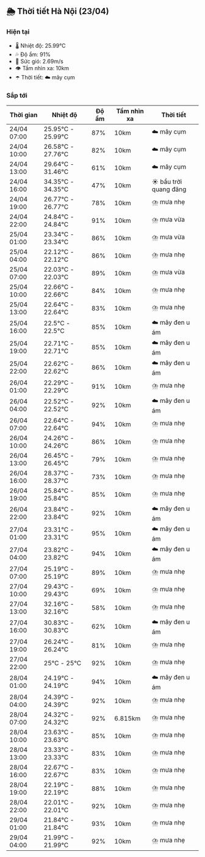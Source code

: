 ## 🌦️ Thời tiết Hà Nội (23/04)

### Hiện tại

- 🌡️ Nhiệt độ: 25.99℃
- 💦 Độ ẩm: 91%
- 💨 Sức gió: 2.69m/s
- 👁️ Tầm nhìn xa: 10km
- ☂️ Thời tiết: ☁️ mây cụm

### Sắp tới

| Thời gian | Nhiệt độ | Độ ẩm | Tầm nhìn xa | Thời tiết |
| --- | --- | --- | --- | --- |
| 24/04 07:00 | 25.95℃ - 25.99℃ | 87% | 10km | ☁️ mây cụm |
| 24/04 10:00 | 26.58℃ - 27.76℃ | 82% | 10km | ☁️ mây cụm |
| 24/04 13:00 | 29.64℃ - 31.46℃ | 61% | 10km | ☁️ mây cụm |
| 24/04 16:00 | 34.35℃ - 34.35℃ | 47% | 10km | ☀️ bầu trời quang đãng |
| 24/04 19:00 | 26.77℃ - 26.77℃ | 78% | 10km | ⛈️ mưa nhẹ |
| 24/04 22:00 | 24.84℃ - 24.84℃ | 91% | 10km | ⛈️ mưa vừa |
| 25/04 01:00 | 23.34℃ - 23.34℃ | 86% | 10km | ⛈️ mưa vừa |
| 25/04 04:00 | 22.12℃ - 22.12℃ | 86% | 10km | ⛈️ mưa nhẹ |
| 25/04 07:00 | 22.03℃ - 22.03℃ | 89% | 10km | ⛈️ mưa vừa |
| 25/04 10:00 | 22.66℃ - 22.66℃ | 84% | 10km | ⛈️ mưa nhẹ |
| 25/04 13:00 | 22.64℃ - 22.64℃ | 83% | 10km | ⛈️ mưa nhẹ |
| 25/04 16:00 | 22.5℃ - 22.5℃ | 85% | 10km | ☁️ mây đen u ám |
| 25/04 19:00 | 22.71℃ - 22.71℃ | 85% | 10km | ☁️ mây đen u ám |
| 25/04 22:00 | 22.62℃ - 22.62℃ | 86% | 10km | ☁️ mây đen u ám |
| 26/04 01:00 | 22.29℃ - 22.29℃ | 91% | 10km | ⛈️ mưa nhẹ |
| 26/04 04:00 | 22.52℃ - 22.52℃ | 92% | 10km | ☁️ mây đen u ám |
| 26/04 07:00 | 22.64℃ - 22.64℃ | 94% | 10km | ⛈️ mưa nhẹ |
| 26/04 10:00 | 24.26℃ - 24.26℃ | 86% | 10km | ⛈️ mưa nhẹ |
| 26/04 13:00 | 26.45℃ - 26.45℃ | 79% | 10km | ⛈️ mưa nhẹ |
| 26/04 16:00 | 28.37℃ - 28.37℃ | 73% | 10km | ⛈️ mưa nhẹ |
| 26/04 19:00 | 25.84℃ - 25.84℃ | 85% | 10km | ⛈️ mưa nhẹ |
| 26/04 22:00 | 23.84℃ - 23.84℃ | 92% | 10km | ☁️ mây đen u ám |
| 27/04 01:00 | 23.31℃ - 23.31℃ | 95% | 10km | ☁️ mây đen u ám |
| 27/04 04:00 | 23.82℃ - 23.82℃ | 94% | 10km | ☁️ mây đen u ám |
| 27/04 07:00 | 25.19℃ - 25.19℃ | 89% | 10km | ⛈️ mưa nhẹ |
| 27/04 10:00 | 29.43℃ - 29.43℃ | 69% | 10km | ⛈️ mưa nhẹ |
| 27/04 13:00 | 32.16℃ - 32.16℃ | 58% | 10km | ⛈️ mưa nhẹ |
| 27/04 16:00 | 30.83℃ - 30.83℃ | 62% | 10km | ☁️ mây đen u ám |
| 27/04 19:00 | 26.24℃ - 26.24℃ | 81% | 10km | ⛈️ mưa nhẹ |
| 27/04 22:00 | 25℃ - 25℃ | 92% | 10km | ⛈️ mưa nhẹ |
| 28/04 01:00 | 24.19℃ - 24.19℃ | 94% | 10km | ☁️ mây đen u ám |
| 28/04 04:00 | 24.39℃ - 24.39℃ | 92% | 10km | ⛈️ mưa nhẹ |
| 28/04 07:00 | 24.32℃ - 24.32℃ | 92% | 6.815km | ⛈️ mưa nhẹ |
| 28/04 10:00 | 23.63℃ - 23.63℃ | 85% | 10km | ⛈️ mưa nhẹ |
| 28/04 13:00 | 23.33℃ - 23.33℃ | 83% | 10km | ⛈️ mưa nhẹ |
| 28/04 16:00 | 22.67℃ - 22.67℃ | 83% | 10km | ⛈️ mưa nhẹ |
| 28/04 19:00 | 22.19℃ - 22.19℃ | 88% | 10km | ⛈️ mưa nhẹ |
| 28/04 22:00 | 22.01℃ - 22.01℃ | 92% | 10km | ⛈️ mưa nhẹ |
| 29/04 01:00 | 21.84℃ - 21.84℃ | 93% | 10km | ⛈️ mưa nhẹ |
| 29/04 04:00 | 21.99℃ - 21.99℃ | 92% | 10km | ⛈️ mưa nhẹ |
